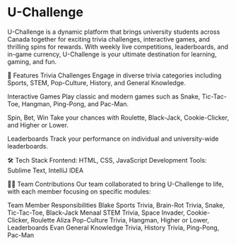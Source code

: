 # U-Challenge

U-Challenge is a dynamic platform that brings university students across Canada together for exciting trivia challenges, interactive games, and thrilling spins for rewards. With weekly live competitions, leaderboards, and in-game currency, U-Challenge is your ultimate destination for learning, gaming, and fun.

🚀 Features
Trivia Challenges
Engage in diverse trivia categories including Sports, STEM, Pop-Culture, History, and General Knowledge.

Interactive Games
Play classic and modern games such as Snake, Tic-Tac-Toe, Hangman, Ping-Pong, and Pac-Man.

Spin, Bet, Win
Take your chances with Roulette, Black-Jack, Cookie-Clicker, and Higher or Lower.

Leaderboards
Track your performance on individual and university-wide leaderboards.

🛠️ Tech Stack
Frontend: HTML, CSS, JavaScript
Development Tools: Sublime Text, IntelliJ IDEA

👩‍💻 Team Contributions
Our team collaborated to bring U-Challenge to life, with each member focusing on specific modules:

Team Member	Responsibilities
Blake	Sports Trivia, Brain-Rot Trivia, Snake, Tic-Tac-Toe, Black-Jack
Menaal	STEM Trivia, Space Invader, Cookie-Clicker, Roulette
Aliza	Pop-Culture Trivia, Hangman, Higher or Lower, Leaderboards
Evan	General Knowledge Trivia, History Trivia, Ping-Pong, Pac-Man
